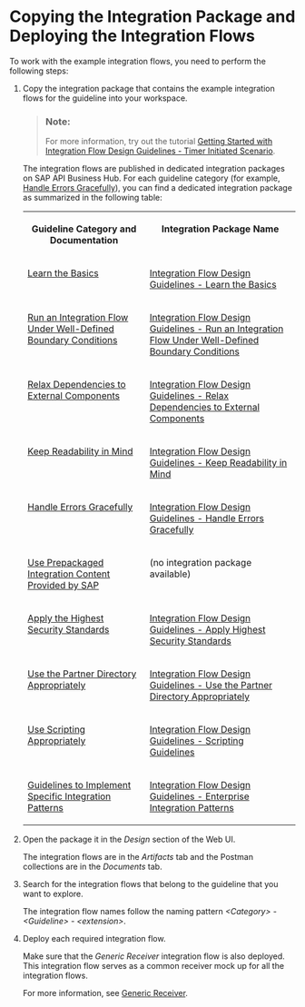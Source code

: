 <!-- loio2cb1d31f227947e98e02fd0ede360c8c -->

# Copying the Integration Package and Deploying the Integration Flows



To work with the example integration flows, you need to perform the following steps:

1.  Copy the integration package that contains the example integration flows for the guideline into your workspace.

    > ### Note:  
    > For more information, try out the tutorial [Getting Started with Integration Flow Design Guidelines - Timer Initiated Scenario](https://developers.sap.com/tutorials/btp-integration-suite-design-guidelines.html).

    The integration flows are published in dedicated integration packages on SAP API Business Hub. For each guideline category \(for example, [Handle Errors Gracefully](handle-errors-gracefully-42c95f7.md)\), you can find a dedicated integration package as summarized in the following table:


    <table>
    <tr>
    <th valign="top">

    Guideline Category and Documentation


    
    </th>
    <th valign="top">

    Integration Package Name


    
    </th>
    </tr>
    <tr>
    <td valign="top">

     [Learn the Basics](learn-the-basics-ebc6034.md) 


    
    </td>
    <td valign="top">

     [Integration Flow Design Guidelines - Learn the Basics](https://api.sap.com/package/DesignGuidelinesModelingBasics/integrationflow) 


    
    </td>
    </tr>
    <tr>
    <td valign="top">

     [Run an Integration Flow Under Well-Defined Boundary Conditions](run-an-integration-flow-under-well-defined-boundary-conditions-f8cf974.md) 


    
    </td>
    <td valign="top">

     [Integration Flow Design Guidelines - Run an Integration Flow Under Well-Defined Boundary Conditions](https://api.sap.com/package/DesignGuidelinesManageResources?section=Overview) 


    
    </td>
    </tr>
    <tr>
    <td valign="top">

     [Relax Dependencies to External Components](relax-dependencies-to-external-components-3ea1e33.md) 


    
    </td>
    <td valign="top">

     [Integration Flow Design Guidelines - Relax Dependencies to External Components](https://api.sap.com/package/DesignGuidelinesRelaxDependenciestoExternalComponents?section=Overview) 


    
    </td>
    </tr>
    <tr>
    <td valign="top">

     [Keep Readability in Mind](keep-readability-in-mind-578fa77.md) 


    
    </td>
    <td valign="top">

     [Integration Flow Design Guidelines - Keep Readability in Mind](https://api.sap.com/package/DesignGuidelinesKeepReadabilityinMind?section=Overview) 


    
    </td>
    </tr>
    <tr>
    <td valign="top">

     [Handle Errors Gracefully](handle-errors-gracefully-42c95f7.md) 


    
    </td>
    <td valign="top">

     [Integration Flow Design Guidelines - Handle Errors Gracefully](https://api.sap.com/package/DesignGuidelinesHandleErrors?section=Overview) 


    
    </td>
    </tr>
    <tr>
    <td valign="top">

     [Use Prepackaged Integration Content Provided by SAP](use-prepackaged-integration-content-provided-by-sap-95c68ce.md) 


    
    </td>
    <td valign="top">

    \(no integration package available\)


    
    </td>
    </tr>
    <tr>
    <td valign="top">

     [Apply the Highest Security Standards](apply-the-highest-security-standards-201fd43.md) 


    
    </td>
    <td valign="top">

     [Integration Flow Design Guidelines - Apply Highest Security Standards](https://api.sap.com/package/DesignGuidelinesApplySecurity?section=Overview) 


    
    </td>
    </tr>
    <tr>
    <td valign="top">

     [Use the Partner Directory Appropriately](use-the-partner-directory-appropriately-6e00412.md) 


    
    </td>
    <td valign="top">

     [Integration Flow Design Guidelines - Use the Partner Directory Appropriately](https://api.sap.com/package/IntegrationFlowDesignGuidelinesPartnerDirectoryGuidelines?section=Overview) 


    
    </td>
    </tr>
    <tr>
    <td valign="top">

     [Use Scripting Appropriately](use-scripting-appropriately-d4dc13c.md) 


    
    </td>
    <td valign="top">

     [Integration Flow Design Guidelines - Scripting Guidelines](https://api.sap.com/package/IntegrationFlowDesignGuidelinesScriptingGuidelines/integrationflow) 


    
    </td>
    </tr>
    <tr>
    <td valign="top">

     [Guidelines to Implement Specific Integration Patterns](guidelines-to-implement-specific-integration-patterns-eaf929e.md) 


    
    </td>
    <td valign="top">

     [Integration Flow Design Guidelines - Enterprise Integration Patterns](https://api.sap.com/package/DesignGuidelinesPatterns?section=Overview) 


    
    </td>
    </tr>
    </table>
    
2.  Open the package it in the *Design* section of the Web UI.

    The integration flows are in the *Artifacts* tab and the Postman collections are in the *Documents* tab.

3.  Search for the integration flows that belong to the guideline that you want to explore.

    The integration flow names follow the naming pattern *<Category\> - <Guideline\> - <extension\>*.

4.  Deploy each required integration flow.

    Make sure that the *Generic Receiver* integration flow is also deployed. This integration flow serves as a common receiver mock up for all the integration flows.

    For more information, see [Generic Receiver](generic-receiver-83a6970.md).


